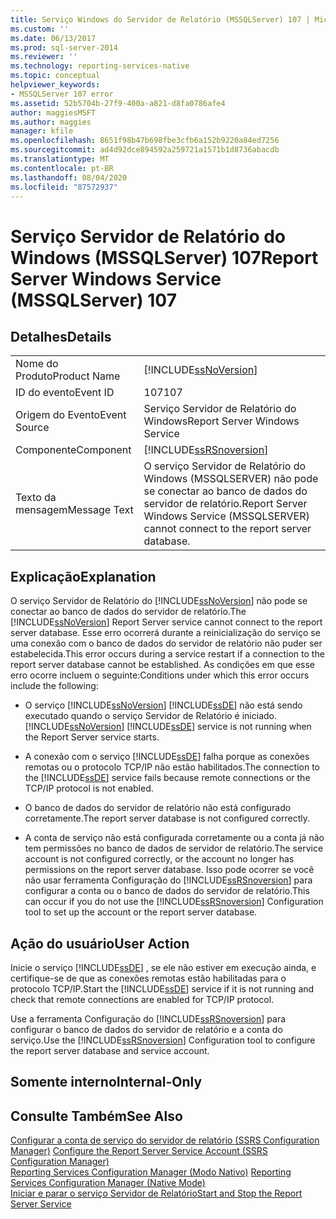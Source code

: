 ```yaml
---
title: Serviço Windows do Servidor de Relatório (MSSQLServer) 107 | Microsoft Docs
ms.custom: ''
ms.date: 06/13/2017
ms.prod: sql-server-2014
ms.reviewer: ''
ms.technology: reporting-services-native
ms.topic: conceptual
helpviewer_keywords:
- MSSQLServer 107 error
ms.assetid: 52b5704b-27f9-400a-a821-d8fa0786afe4
author: maggiesMSFT
ms.author: maggies
manager: kfile
ms.openlocfilehash: 8651f98b47b698fbe3cfb6a152b9220a84ed7256
ms.sourcegitcommit: ad4d92dce894592a259721a1571b1d8736abacdb
ms.translationtype: MT
ms.contentlocale: pt-BR
ms.lasthandoff: 08/04/2020
ms.locfileid: "87572937"
---
```

# <a name="report-server-windows-service-mssqlserver-107"></a><span data-ttu-id="34c03-102">Serviço Servidor de Relatório do Windows (MSSQLServer) 107</span><span class="sxs-lookup"><span data-stu-id="34c03-102">Report Server Windows Service (MSSQLServer) 107</span></span>
    
## <a name="details"></a><span data-ttu-id="34c03-103">Detalhes</span><span class="sxs-lookup"><span data-stu-id="34c03-103">Details</span></span>  
  
|||  
|-|-|  
|<span data-ttu-id="34c03-104">Nome do Produto</span><span class="sxs-lookup"><span data-stu-id="34c03-104">Product Name</span></span>|[!INCLUDE[ssNoVersion](../../includes/ssnoversion-md.md)]|  
|<span data-ttu-id="34c03-105">ID do evento</span><span class="sxs-lookup"><span data-stu-id="34c03-105">Event ID</span></span>|<span data-ttu-id="34c03-106">107</span><span class="sxs-lookup"><span data-stu-id="34c03-106">107</span></span>|  
|<span data-ttu-id="34c03-107">Origem do Evento</span><span class="sxs-lookup"><span data-stu-id="34c03-107">Event Source</span></span>|<span data-ttu-id="34c03-108">Serviço Servidor de Relatório do Windows</span><span class="sxs-lookup"><span data-stu-id="34c03-108">Report Server Windows Service</span></span>|  
|<span data-ttu-id="34c03-109">Componente</span><span class="sxs-lookup"><span data-stu-id="34c03-109">Component</span></span>|[!INCLUDE[ssRSnoversion](../../includes/ssrsnoversion-md.md)]|  
|<span data-ttu-id="34c03-110">Texto da mensagem</span><span class="sxs-lookup"><span data-stu-id="34c03-110">Message Text</span></span>|<span data-ttu-id="34c03-111">O serviço Servidor de Relatório do Windows (MSSQLSERVER) não pode se conectar ao banco de dados do servidor de relatório.</span><span class="sxs-lookup"><span data-stu-id="34c03-111">Report Server Windows Service (MSSQLSERVER) cannot connect to the report server database.</span></span>|  
  
## <a name="explanation"></a><span data-ttu-id="34c03-112">Explicação</span><span class="sxs-lookup"><span data-stu-id="34c03-112">Explanation</span></span>  
 <span data-ttu-id="34c03-113">O serviço Servidor de Relatório do [!INCLUDE[ssNoVersion](../../includes/ssnoversion-md.md)] não pode se conectar ao banco de dados do servidor de relatório.</span><span class="sxs-lookup"><span data-stu-id="34c03-113">The [!INCLUDE[ssNoVersion](../../includes/ssnoversion-md.md)] Report Server service cannot connect to the report server database.</span></span> <span data-ttu-id="34c03-114">Esse erro ocorrerá durante a reinicialização do serviço se uma conexão com o banco de dados do servidor de relatório não puder ser estabelecida.</span><span class="sxs-lookup"><span data-stu-id="34c03-114">This error occurs during a service restart if a connection to the report server database cannot be established.</span></span> <span data-ttu-id="34c03-115">As condições em que esse erro ocorre incluem o seguinte:</span><span class="sxs-lookup"><span data-stu-id="34c03-115">Conditions under which this error occurs include the following:</span></span>  
  
-   <span data-ttu-id="34c03-116">O serviço [!INCLUDE[ssNoVersion](../../includes/ssnoversion-md.md)] [!INCLUDE[ssDE](../../includes/ssde-md.md)] não está sendo executado quando o serviço Servidor de Relatório é iniciado.</span><span class="sxs-lookup"><span data-stu-id="34c03-116">[!INCLUDE[ssNoVersion](../../includes/ssnoversion-md.md)] [!INCLUDE[ssDE](../../includes/ssde-md.md)] service is not running when the Report Server service starts.</span></span>  
  
-   <span data-ttu-id="34c03-117">A conexão com o serviço [!INCLUDE[ssDE](../../includes/ssde-md.md)] falha porque as conexões remotas ou o protocolo TCP/IP não estão habilitados.</span><span class="sxs-lookup"><span data-stu-id="34c03-117">The connection to the [!INCLUDE[ssDE](../../includes/ssde-md.md)] service fails because remote connections or the TCP/IP protocol is not enabled.</span></span>  
  
-   <span data-ttu-id="34c03-118">O banco de dados do servidor de relatório não está configurado corretamente.</span><span class="sxs-lookup"><span data-stu-id="34c03-118">The report server database is not configured correctly.</span></span>  
  
-   <span data-ttu-id="34c03-119">A conta de serviço não está configurada corretamente ou a conta já não tem permissões no banco de dados de servidor de relatório.</span><span class="sxs-lookup"><span data-stu-id="34c03-119">The service account is not configured correctly, or the account no longer has permissions on the report server database.</span></span> <span data-ttu-id="34c03-120">Isso pode ocorrer se você não usar ferramenta Configuração do [!INCLUDE[ssRSnoversion](../../includes/ssrsnoversion-md.md)] para configurar a conta ou o banco de dados do servidor de relatório.</span><span class="sxs-lookup"><span data-stu-id="34c03-120">This can occur if you do not use the [!INCLUDE[ssRSnoversion](../../includes/ssrsnoversion-md.md)] Configuration tool to set up the account or the report server database.</span></span>  
  
## <a name="user-action"></a><span data-ttu-id="34c03-121">Ação do usuário</span><span class="sxs-lookup"><span data-stu-id="34c03-121">User Action</span></span>  
 <span data-ttu-id="34c03-122">Inicie o serviço [!INCLUDE[ssDE](../../includes/ssde-md.md)] , se ele não estiver em execução ainda, e certifique-se de que as conexões remotas estão habilitadas para o protocolo TCP/IP.</span><span class="sxs-lookup"><span data-stu-id="34c03-122">Start the [!INCLUDE[ssDE](../../includes/ssde-md.md)] service if it is not running and check that remote connections are enabled for TCP/IP protocol.</span></span>  
  
 <span data-ttu-id="34c03-123">Use a ferramenta Configuração do [!INCLUDE[ssRSnoversion](../../includes/ssrsnoversion-md.md)] para configurar o banco de dados do servidor de relatório e a conta do serviço.</span><span class="sxs-lookup"><span data-stu-id="34c03-123">Use the [!INCLUDE[ssRSnoversion](../../includes/ssrsnoversion-md.md)] Configuration tool to configure the report server database and service account.</span></span>  
  
## <a name="internal-only"></a><span data-ttu-id="34c03-124">Somente interno</span><span class="sxs-lookup"><span data-stu-id="34c03-124">Internal-Only</span></span>  
  
## <a name="see-also"></a><span data-ttu-id="34c03-125">Consulte Também</span><span class="sxs-lookup"><span data-stu-id="34c03-125">See Also</span></span>  
 <span data-ttu-id="34c03-126">[Configurar a conta de serviço do servidor de relatório &#40;SSRS Configuration Manager&#41;](../install-windows/configure-the-report-server-service-account-ssrs-configuration-manager.md) </span><span class="sxs-lookup"><span data-stu-id="34c03-126">[Configure the Report Server Service Account &#40;SSRS Configuration Manager&#41;](../install-windows/configure-the-report-server-service-account-ssrs-configuration-manager.md) </span></span>  
 <span data-ttu-id="34c03-127">[Reporting Services Configuration Manager &#40;Modo Nativo&#41;](../../sql-server/install/reporting-services-configuration-manager-native-mode.md) </span><span class="sxs-lookup"><span data-stu-id="34c03-127">[Reporting Services Configuration Manager &#40;Native Mode&#41;](../../sql-server/install/reporting-services-configuration-manager-native-mode.md) </span></span>  
 [<span data-ttu-id="34c03-128">Iniciar e parar o serviço Servidor de Relatório</span><span class="sxs-lookup"><span data-stu-id="34c03-128">Start and Stop the Report Server Service</span></span>](../report-server/start-and-stop-the-report-server-service.md)  
  
  

